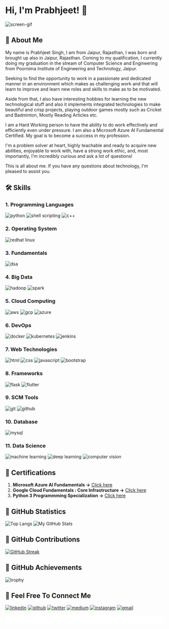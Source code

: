 # Hi, I'm Prabhjeet! 👋

![screen-gif](https://cdn.dribbble.com/users/1785628/screenshots/3649676/souveraintom_dribbble_firstshot_gif.gif)

## 🚀 About Me

My name is Prabhjeet Singh, I am from Jaipur, Rajasthan, I was born and brought up also in Jaipur, Rajasthan. Coming to my qualification, I currently doing my graduation in the stream of Computer Science and Engineering from Poornima Institute of Engineering and Technology, Jaipur.

Seeking to find the opportunity to work in a passionate and dedicated manner in an environment which makes as challenging work and that will learn to improve and learn new roles and skills to make as to be motivated.

Aside from that, I also have interesting hobbies for learning the new technological stuff and also it implements integrated technologies to make beautiful and crisp projects, playing outdoor games mostly such as Cricket and Badminton, Mostly Reading Articles etc.

I am a Hard Working person to have the ability to do work effectively and efficiently even under pressure. I am also a Microsoft Azure AI Fundamental Certified. My goal is to become a success in my profession.

I'm a problem solver at heart, highly teachable and ready to acquire new abilities, enjoyable to work with, have a strong work ethic, and, most importantly, I'm incredibly curious and ask a lot of questions!

This is all about me.  If you have any questions about technology, I'm pleased to assist you.

## 🛠 Skills

### 1. Programming Languages
![python](https://img.shields.io/badge/python-3776AB?style=for-the-badge&logo=python&logoColor=white) ![shell scripting](https://img.shields.io/badge/shell_scripting-5391FE?style=for-the-badge&logo=powershell&logoColor=white) ![c++](https://img.shields.io/badge/c++-00599C?style=for-the-badge&logo=cplusplus&logoColor=white)

### 2. Operating System
![redhat linux](https://img.shields.io/badge/redhat-EE0000?style=for-the-badge&logo=redhat&logoColor=white)

### 3. Fundamentals
![dsa](https://img.shields.io/badge/data_structures_and_algorithms-5468FF?style=for-the-badge&logo=algolia&logoColor=white)

### 4. Big Data
![hadoop](https://img.shields.io/badge/hadoop-D22128?style=for-the-badge&logo=apache&logoColor=white) ![spark](https://img.shields.io/badge/spark-E25A1C?style=for-the-badge&logo=apachespark&logoColor=white)

### 5. Cloud Computing
![aws](https://img.shields.io/badge/aws-232F3E?style=for-the-badge&logo=amazonaws&logoColor=white) ![gcp](https://img.shields.io/badge/gcp-4285F4?style=for-the-badge&logo=googlecloud&logoColor=white) ![azure](https://img.shields.io/badge/azure-0078D4?style=for-the-badge&logo=microsoftazure&logoColor=white)

### 6. DevOps
![docker](https://img.shields.io/badge/docker-2496ED?style=for-the-badge&logo=docker&logoColor=white) ![kubernetes](https://img.shields.io/badge/kubernetes-326CE5?style=for-the-badge&logo=kubernetes&logoColor=white) ![jenkins](https://img.shields.io/badge/jenkins-D24939?style=for-the-badge&logo=jenkins&logoColor=white)

### 7. Web Technologies
![html](https://img.shields.io/badge/html-E34F26?style=for-the-badge&logo=html5&logoColor=white) ![css](https://img.shields.io/badge/css-1572B6?style=for-the-badge&logo=css3&logoColor=white) ![javascript](https://img.shields.io/badge/javascript-F7DF1E?style=for-the-badge&logo=javascript&logoColor=black) ![bootstrap](https://img.shields.io/badge/bootstrap-7952B3?style=for-the-badge&logo=bootstrap&logoColor=white)

### 8. Frameworks
![flask](https://img.shields.io/badge/flask-000000?style=for-the-badge&logo=flask&logoColor=white) ![flutter](https://img.shields.io/badge/flutter-02569B?style=for-the-badge&logo=flutter&logoColor=white)

### 9. SCM Tools
![git](https://img.shields.io/badge/git-F05032?style=for-the-badge&logo=git&logoColor=white) ![github](https://img.shields.io/badge/github-181717?style=for-the-badge&logo=github&logoColor=white)

### 10. Database
![mysql](https://img.shields.io/badge/mysql-4479A1?style=for-the-badge&logo=mysql&logoColor=white)

### 11. Data Science
![machine learning](https://img.shields.io/badge/machine_learning-F7931E?style=for-the-badge&logo=scikitlearn&logoColor=white) ![deep learning](https://img.shields.io/badge/deep_learning-FF6F00?style=for-the-badge&logo=keras&logoColor=white) ![computer vision](https://img.shields.io/badge/computer_vision-5C3EE8?style=for-the-badge&logo=opencv&logoColor=white)

## 🚀 Certifications

1. **Microsoft Azure AI Fundamentals ->** [Click here](https://www.credly.com/badges/c2da63b2-1aac-407e-93e4-a6f7efea1619?source=linked_in_profile)
2. **Google Cloud Fundamentals : Core Infrastructure ->** [Click here](https://www.coursera.org/account/accomplishments/verify/72FTQQA54XU7)
3. **Python 3 Programmming Specialization ->** [Click here](https://www.coursera.org/account/accomplishments/specialization/certificate/8VASJHA5ZH9Y)

## 🚀 GitHub Statistics

![Top Langs](https://github-readme-stats.vercel.app/api/top-langs/?username=prabhjeet2928&langs_count=5&&title_color=4169E1) ![My GitHub Stats](https://github-readme-stats.vercel.app/api?username=prabhjeet2928&&show_icons=true&title_color=4169E1&icon_color=4169E1&text_color=151515&bg_color=ffffff)

## 🚀 GitHub Contributions

[![GitHub Streak](https://github-readme-streak-stats.herokuapp.com/?user=prabhjeet2928)](https://git.io/streak-stats)

## 🚀 GitHub Achievements

![trophy](https://github-profile-trophy.vercel.app/?username=prabhjeet2928)

## 🔗 Feel Free To Connect Me
[![linkedin](https://img.shields.io/badge/linkedin-0A66C2?style=for-the-badge&logo=linkedin&logoColor=white)](https://www.linkedin.com/in/prabhjeet-singh-khokher/)
[![github](https://img.shields.io/badge/github-000000?style=for-the-badge&logo=github&logoColor=white)](https://github.com/prabhjeet2911)
[![twitter](https://img.shields.io/badge/twitter-1DA1F2?style=for-the-badge&logo=twitter&logoColor=white)](https://twitter.com/Prabhjeet2911)
[![medium](https://img.shields.io/badge/medium-000000?style=for-the-badge&logo=medium&logoColor=white)](https://medium.com/@prabhjeetsingh2928)
[![instagram](https://img.shields.io/badge/instagram-E4405F?style=for-the-badge&logo=instagram&logoColor=white)](https://instagram.com/prabhjeet_singh1999)
[![gmail](https://img.shields.io/badge/gmail-EA4335?style=for-the-badge&logo=gmail&logoColor=white)](https://mail.google.com/mail/u/0/#inbox?compose=DmwnWrRrmJcmsnlhGQRLdKBSqhvmlcJkwDhhsvMBZJTMSmfjLvqjDsJjmVNSPfgQfXVSqWgzWrFv)

![thank you](./marquee.svg)
